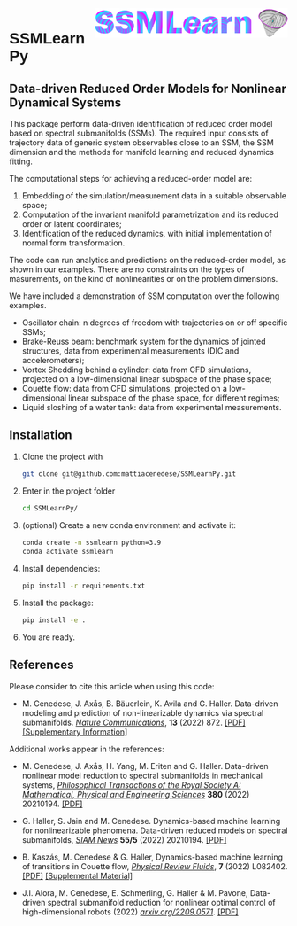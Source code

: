 <img src="docs/images/SSMLearnLogo.png" width="350" align="right">

<h1 style="font-family:Helvetica;" align="left">
    SSMLearnPy
</h1>

## Data-driven Reduced Order Models for Nonlinear Dynamical Systems

This package perform data-driven identification of reduced order model based on spectral submanifolds (SSMs). The required input consists of trajectory data of generic system observables close to an SSM, the SSM dimension and the methods for manifold learning and reduced dynamics fitting.

The computational steps for achieving a reduced-order model are:

1. Embedding of the simulation/measurement data in a suitable observable space;
2. Computation of the invariant manifold parametrization and its reduced order or latent coordinates;
3. Identification of the reduced dynamics, with initial implementation of normal form transformation.

The code can run analytics and predictions on the reduced-order model, as shown in our examples. There are no constraints on the types of masurements, on the kind of nonlinearities or on the problem dimensions.

We have included a demonstration of SSM computation over the following examples.

- Oscillator chain: n degrees of freedom with trajectories on or off specific SSMs;
- Brake-Reuss beam: benchmark system for the dynamics of jointed structures, data from experimental measurements (DIC and accelerometers);
- Vortex Shedding behind a cylinder: data from CFD simulations, projected on a low-dimensional linear subspace of the phase space;
- Couette flow: data from CFD simulations, projected on a low-dimensional linear subspace of the phase space, for different regimes;
- Liquid sloshing of a water tank: data from experimental measurements.

## Installation
1. Clone the project with 
    ```sh
    git clone git@github.com:mattiacenedese/SSMLearnPy.git
    ```
2. Enter in the project folder 
    ```sh
    cd SSMLearnPy/
    ```
3. (optional) Create a new conda environment and activate it:
    ```sh
    conda create -n ssmlearn python=3.9
    conda activate ssmlearn
    ```
4. Install dependencies:
    ```sh
    pip install -r requirements.txt
    ```
5. Install the package:
    ```sh
    pip install -e .
    ```
6. You are ready.

## References
Please consider to cite this article when using this code:

- M. Cenedese, J. Axås, B. Bäuerlein, K. Avila and G. Haller. Data-driven modeling and prediction of non-linearizable dynamics via spectral submanifolds. [*Nature Communications*](https://doi.org/10.1038/s41467-022-28518-y), **13** (2022) 872. [[PDF]](https://www.nature.com/articles/s41467-022-28518-y.pdf) [[Supplementary Information]](https://static-content.springer.com/esm/art%3A10.1038%2Fs41467-022-28518-y/MediaObjects/41467_2022_28518_MOESM1_ESM.pdf)

Additional works appear in the references:

- M. Cenedese, J. Axås, H. Yang, M. Eriten and G. Haller. Data-driven nonlinear model reduction to spectral submanifolds in mechanical systems, [*Philosophical Transactions of the Royal Society A: Mathematical, Physical and Engineering Sciences*](https://doi.org/10.1038/s41467-022-28518-y) **380** (2022) 20210194. [[PDF]](http://www.georgehaller.com/reprints/Cenedeseetal_DataDrivenNonlinearModelReduction.pdf) 

- G. Haller, S. Jain and M. Cenedese. Dynamics-based machine learning for nonlinearizable phenomena. Data-driven reduced models on spectral submanifolds, [*SIAM News*](https://sinews.siam.org/Details-Page/dynamics-based-machine-learning-for-nonlinearizable-phenomena) **55/5** (2022) 20210194. [[PDF]](http://www.georgehaller.com/reprints/HallerJainCenedese_dynamics_based_machine_learning.pdf) 

- B. Kaszás, M. Cenedese & G. Haller, Dynamics-based machine learning of transitions in Couette flow, [*Physical Review Fluids*](https://link.aps.org/doi/10.1103/PhysRevFluids.7.L082402), **7** (2022) L082402. [[PDF]](http://www.georgehaller.com/reprints/dynamicsbasedmachinelearning.pdf) [[Supplemental Material]](http://www.georgehaller.com/reprints/dynamicsbasedmachinelearning_supp.pdf)

- J.I. Alora, M. Cenedese, E. Schmerling, G. Haller & M. Pavone, Data-driven spectral submanifold reduction for nonlinear optimal control of high-dimensional robots (2022) [*arxiv.org/2209.0571*](https://arxiv.org/2209.0571). [[PDF]](https://arxiv.org/pdf/2209.0571.pdf) 
